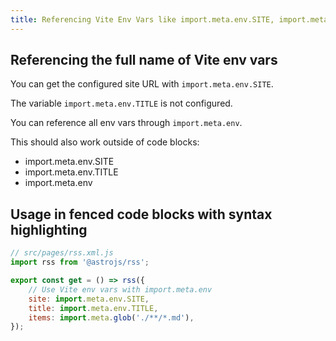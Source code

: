 ```yaml
---
title: Referencing Vite Env Vars like import.meta.env.SITE, import.meta.env.TITLE and import.meta.env
---
```


## Referencing the full name of Vite env vars

You can get the configured site URL with `import.meta.env.SITE`.

The variable `import.meta.env.TITLE` is not configured.

You can reference all env vars through `import.meta.env`.

This should also work outside of code blocks:
- import.meta.env.SITE
- import.meta.env.TITLE
- import.meta.env

## Usage in fenced code blocks with syntax highlighting

```js
// src/pages/rss.xml.js
import rss from '@astrojs/rss';

export const get = () => rss({
	// Use Vite env vars with import.meta.env
	site: import.meta.env.SITE,
	title: import.meta.env.TITLE,
	items: import.meta.glob('./**/*.md'),
});
```
